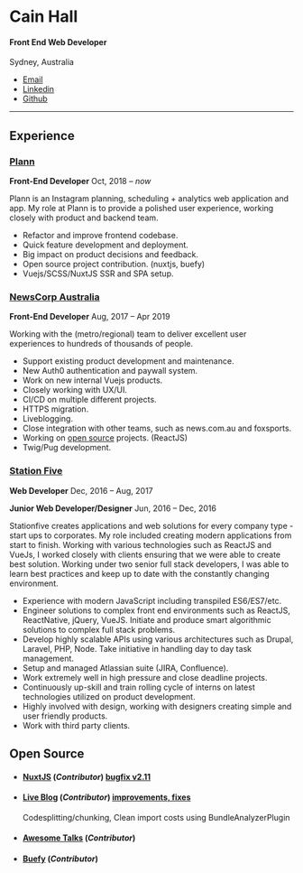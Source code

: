 

# Cain Hall

#### Front End Web Developer

Sydney, Australia

* [Email](mailto:cainh8@gmail.com 'email')
* [Linkedin](https://linkedin.com/in/cainhall/ 'linkedin')
* [Github](https://github.com/cain 'github')

---

## Experience

### [Plann](https://www.plannthat.com)

**Front-End Developer**
Oct, 2018 – _now_

Plann is an Instagram planning, scheduling + analytics web application and app. My role at Plann is to provide a polished user experience, working closely with product and backend team.
* Refactor and improve frontend codebase.
* Quick feature development and deployment.
* Big impact on product decisions and feedback.
* Open source project contribution. (nuxtjs, buefy)
* Vuejs/SCSS/NuxtJS SSR and SPA setup.

### [NewsCorp Australia](https://www.newscorpaustralia.com)

**Front-End Developer**
Aug, 2017 – Apr 2019

Working with the (metro/regional) team to deliver excellent user experiences to hundreds of thousands of people.
* Support existing product development and maintenance.
* New Auth0 authentication and paywall system.
* Work on new internal Vuejs products.
* Closely working with UX/UI.
* CI/CD on multiple different projects.
* HTTPS migration.
* Liveblogging.
* Close integration with other teams, such as news.com.au and foxsports.
* Working on [open source](https://github.com/Automattic/liveblog) projects. (ReactJS)
* Twig/Pug development.

### [Station Five](https://www.stationfive.com/)

**Web Developer**
Dec, 2016 – Aug, 2017

**Junior Web Developer/Designer**
Jun, 2016 – Dec, 2016

Stationfive creates applications and web solutions for every company type - start ups to corporates. My role included creating modern applications from start to finish. Working with various technologies such as ReactJS and VueJs, I worked closely with clients ensuring that we were able to create best solution. Working under two senior full stack developers, I was able to learn best practices and keep up to date with the constantly changing environment.

* Experience with modern JavaScript including transpiled ES6/ES7/etc.
* Engineer solutions to complex front end environments such as ReactJS, ReactNative, jQuery, VueJS.
Initiate and produce smart algorithmic solutions to complex full stack problems.
* Develop highly scalable APIs using various architectures such as Drupal, Laravel, PHP, Node.
Take initiative in handling day to day task management.
* Setup and managed Atlassian suite (JIRA, Confluence).
* Work extremely well in high pressure and close deadline projects.
* Continuously up-skill and train rolling cycle of interns on latest technologies utilized on product development.
* Highly involved with design, working with designers creating simple and user friendly products.
* Work with third party clients.


## Open Source

- #### [NuxtJS](https://github.com/nuxt/nuxt.js) (_Contributor_) [bugfix v2.11](https://github.com/nuxt/nuxt.js/releases/tag/v2.11.0)
- #### [Live Blog](https://github.com/Automattic/liveblog) (_Contributor_) [improvements, fixes](https://github.com/Automattic/liveblog/commits?author=cain)

     Codesplitting/chunking, Clean import costs using BundleAnalyzerPlugin
- #### [Awesome Talks](https://github.com/SaraVieira/awesome-talks) (_Contributor_)
- #### [Buefy](https://github.com/buefy/buefy) (_Contributor_)
